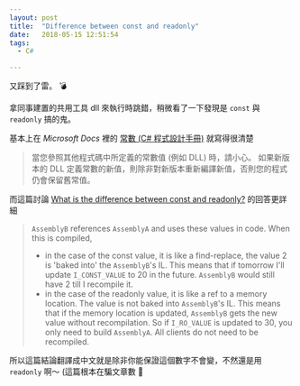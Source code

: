 ```yaml
---
layout: post
title:  "Difference between const and readonly"
date:   2018-05-15 12:51:54
tags:  
  - C#

---
```


又踩到了雷。 :bomb:

<!-- more -->

拿同事建置的共用工具 dll 來執行時跳錯，稍微看了一下發現是 `const` 與 `readonly` 搞的鬼。

基本上在 *Microsoft Docs* 裡的 [常數 (C# 程式設計手冊)](https://docs.microsoft.com/zh-tw/dotnet/csharp/programming-guide/classes-and-structs/constants) 就寫得很清楚

> 當您參照其他程式碼中所定義的常數值 (例如 DLL) 時，請小心。 如果新版本的 DLL 定義常數的新值，則除非對新版本重新編譯新值，否則您的程式仍會保留舊常值。

而這篇討論 [What is the difference between const and readonly?](https://stackoverflow.com/questions/55984/what-is-the-difference-between-const-and-readonly) 的回答更詳細

> `AssemblyB` references `AssemblyA` and uses these values in code. When this is compiled,
>
> + in the case of the const value, it is like a find-replace, the value 2 is 'baked into' the `AssemblyB`'s IL. This means that if tomorrow I'll update `I_CONST_VALUE` to 20 in the future. `AssemblyB` would still have 2 till I recompile it.
> + in the case of the readonly value, it is like a ref to a memory location. The value is not baked into `AssemblyB`'s IL. This means that if the memory location is updated, `AssemblyB` gets the new value without recompilation. So if `I_RO_VALUE` is updated to 30, you only need to build `AssemblyA`. All clients do not need to be recompiled.

所以這篇結論翻譯成中文就是除非你能保證這個數字不會變，不然還是用 `readonly` 啊～ (這篇根本在騙文章數 :smoking: